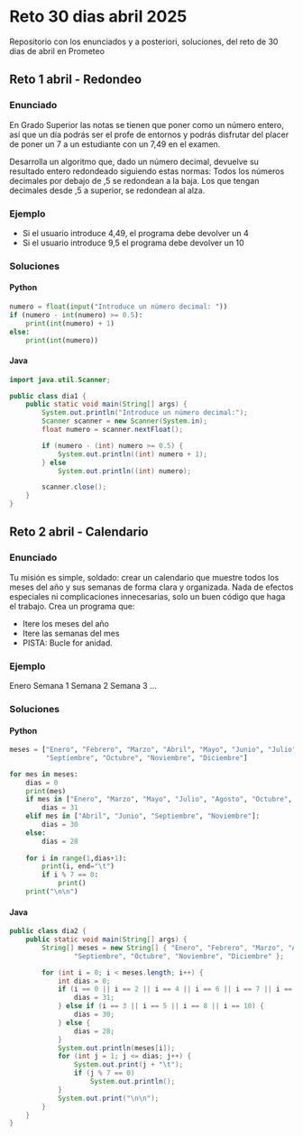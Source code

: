 # Reto 30 dias abril 2025

Repositorio con los enunciados y a posteriori, soluciones, del reto de 30 dias de abril en Prometeo

## Reto 1 abril - Redondeo

### Enunciado

En Grado Superior las notas se tienen que poner como un número entero, así que un día podrás ser el profe de entornos y podrás disfrutar del placer de poner un 7 a un estudiante con un 7,49 en el examen.

Desarrolla un algoritmo que, dado un número decimal, devuelve su resultado entero redondeado siguiendo estas normas:
Todos los números decimales por debajo de ,5 se redondean a la baja.
Los que tengan decimales desde ,5 a superior, se redondean al alza.

### Ejemplo

- Si el usuario introduce 4,49, el programa debe devolver un 4
- Si el usuario introduce 9,5 el programa debe devolver un 10

### Soluciones

#### Python

```python
numero = float(input("Introduce un número decimal: "))
if (numero - int(numero) >= 0.5):
    print(int(numero) + 1)
else: 
    print(int(numero))
```

#### Java

```java
import java.util.Scanner;

public class dia1 {
    public static void main(String[] args) {
        System.out.println("Introduce un número decimal:");
        Scanner scanner = new Scanner(System.in);
        float numero = scanner.nextFloat();

        if (numero - (int) numero >= 0.5) {
            System.out.println((int) numero + 1);
        } else
            System.out.println((int) numero);

        scanner.close();
    }
}
```

## Reto 2 abril - Calendario

### Enunciado

Tu misión es simple, soldado: crear un calendario que muestre todos los meses del año y sus semanas de forma clara y organizada. Nada de efectos especiales ni complicaciones innecesarias, solo un buen código que haga el trabajo. Crea un programa que:

- Itere los meses del año
- Itere las semanas del mes
- PISTA: Bucle for anidad.

### Ejemplo

Enero
Semana 1
Semana 2
Semana 3
…

### Soluciones

#### Python

```python
meses = ["Enero", "Febrero", "Marzo", "Abril", "Mayo", "Junio", "Julio", "Agosto", 
         "Septiembre", "Octubre", "Noviembre", "Diciembre"]

for mes in meses:
    dias = 0
    print(mes)
    if mes in ["Enero", "Marzo", "Mayo", "Julio", "Agosto", "Octubre", "Diciembre"]:
        dias = 31
    elif mes in ["Abril", "Junio", "Septiembre", "Noviembre"]:
        dias = 30
    else:
        dias = 28
        
    for i in range(1,dias+1):
        print(i, end="\t")
        if i % 7 == 0:
            print()
    print("\n\n")
```

#### Java

```java
public class dia2 {
    public static void main(String[] args) {
        String[] meses = new String[] { "Enero", "Febrero", "Marzo", "Abril", "Mayo", "Junio", "Julio", "Agosto",
                "Septiembre", "Octubre", "Noviembre", "Diciembre" };

        for (int i = 0; i < meses.length; i++) {
            int dias = 0;
            if (i == 0 || i == 2 || i == 4 || i == 6 || i == 7 || i == 9 || i == 11) {
                dias = 31;
            } else if (i == 3 || i == 5 || i == 8 || i == 10) {
                dias = 30;
            } else {
                dias = 28;
            }
            System.out.println(meses[i]);
            for (int j = 1; j <= dias; j++) {
                System.out.print(j + "\t");
                if (j % 7 == 0)
                    System.out.println();
            }
            System.out.print("\n\n");
        }
    }
}
```
